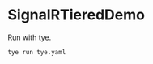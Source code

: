 # SignalRTieredDemo

Run with [tye](https://github.com/dotnet/tye/blob/master/docs/getting_started.md).

```
tye run tye.yaml
```
